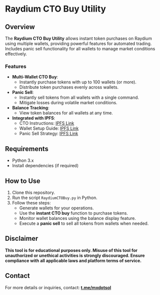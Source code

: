 # Raydium CTO Buy Utility

## Overview
The **Raydium CTO Buy Utility** allows instant token purchases on Raydium using multiple wallets, providing powerful features for automated trading. Includes panic sell functionality for all wallets to manage market conditions effectively.

### Features
- **Multi-Wallet CTO Buy**:
  - Instantly purchase tokens with up to 100 wallets (or more).
  - Distribute token purchases evenly across wallets.
- **Panic Sell**:
  - Instantly sell tokens from all wallets with a single command.
  - Mitigate losses during volatile market conditions.
- **Balance Tracking**:
  - View token balances for all wallets at any time.
- **Integrated with IPFS**:
  - CTO Instructions: [IPFS Link](ipfs://QmExampleCTOInstructionHash)
  - Wallet Setup Guide: [IPFS Link](ipfs://QmExampleWalletSetupHash)
  - Panic Sell Strategy: [IPFS Link](ipfs://QmExamplePanicSellHash)

## Requirements
- Python 3.x
- Install dependencies (if required)

## How to Use
1. Clone this repository.
2. Run the script `RaydiumCTOBuy.py` in Python.
3. Follow these steps:
   - Generate wallets for your operations.
   - Use the **instant CTO buy** function to purchase tokens.
   - Monitor wallet balances using the balance display feature.
   - Execute a **panic sell** to sell all tokens from wallets when needed.

## Disclaimer
**This tool is for educational purposes only. Misuse of this tool for unauthorized or unethical activities is strongly discouraged. Ensure compliance with all applicable laws and platform terms of service.**

## Contact
For more details or inquiries, contact: **[t.me/mxdotsol](https://t.me/mxdotsol)**
